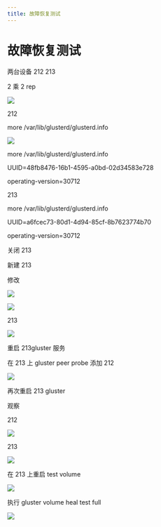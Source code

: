 ```yaml
---
title: 故障恢复测试
---
```


# 故障恢复测试

两台设备 212 213

2 乘 2 rep

![](https://notes-learning.oss-cn-beijing.aliyuncs.com/llz4dl/311z84dfba3ed10237777bcf27aab38a6050)

212

more /var/lib/glusterd/glusterd.info

![](https://notes-learning.oss-cn-beijing.aliyuncs.com/llz4dl/311zd59101d90f78cba3d9c8346b9076754c)

more /var/lib/glusterd/glusterd.info

UUID=48fb8476-16b1-4595-a0bd-02d34583e728

operating-version=30712

213

more /var/lib/glusterd/glusterd.info

UUID=a6fcec73-80d1-4d94-85cf-8b7623774b70

operating-version=30712

关闭 213

新建 213

修改

![](https://notes-learning.oss-cn-beijing.aliyuncs.com/llz4dl/311zc83dc7bb84a225620cd7d8e06ed7101d)

![](https://notes-learning.oss-cn-beijing.aliyuncs.com/llz4dl/1616133365253-7af036d3-47d5-459b-accf-4b679e5b2530.jpeg)

213

![](https://notes-learning.oss-cn-beijing.aliyuncs.com/llz4dl/1616133365249-23d294fa-64d8-48b0-a81f-df9b17aef447.jpeg)

重启 213gluster 服务

在 213 上 gluster peer probe 添加 212

![](https://notes-learning.oss-cn-beijing.aliyuncs.com/llz4dl/1616133365261-20af1574-64fd-4e56-8be5-dcebc3dddf0a.jpeg)

再次重启 213 gluster

观察

212

![](https://notes-learning.oss-cn-beijing.aliyuncs.com/llz4dl/311z768c4a933206ecf1743aa05a7a02b716)

213

![](https://notes-learning.oss-cn-beijing.aliyuncs.com/llz4dl/311zdb619945220538f8cba44a0b45382464)

在 213 上重启 test volume

![](https://notes-learning.oss-cn-beijing.aliyuncs.com/llz4dl/311z51a5fd64e8a740d48fdd09d461afb4d6)

执行 gluster volume heal test full

![](https://notes-learning.oss-cn-beijing.aliyuncs.com/llz4dl/311z83f6174248a9156b0b69726eea966ce6)
